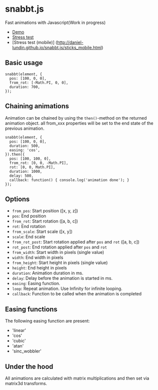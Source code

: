 snabbt.js
========
Fast animations with Javascript(Work in progress)

- [Demo](http://daniel-lundin.github.io/snabbt.js/)
- [Stress test](http://daniel-lundin.github.io/snabbt.js/sticks.html)
- [Stress test (mobile)] (http://daniel-lundin.github.io/snabbt.js/sticks_mobile.html)

Basic usage
-----------
	snabbt(element, {
	  pos: [100, 0, 0],
	  from_rot: [-Math.PI, 0, 0],
	  duration: 700,
	});


Chaining animations
-------------------
Animation can be chained by using the `then()`-method on the returned animation object. all from_xxx properties will be set to the end state of the previous animation.

	snabbt(element, {
	  pos: [100, 0, 0],
	  duration: 500,
	  easing: 'cos',
	}).then({
	  pos: [100, 100, 0],
	  from_rot: [0, 0, -Math.PI],
	  rot: [0, 0, Math.PI],
	  duration: 1000,
	  delay: 500,
	  callback: function() { console.log('animation done'); }
	});


Options
-------

- `from_pos`: Start position ([x, y, z])
- `pos`: End position
- `from_rot`: Start rotation ([a, b, c])
- `rot`: End rotation
- `from_scale`: Start scale ([x, y])
- `scale`: End scale
- `from_rot_post`: Start rotation applied after `pos` and `rot` ([a, b, c])
- `rot_post`: End rotation applied after `pos` and `rot`
- `from_width`: Start width in pixels (single value)
- `width`: End width in pixels
- `from_height`: Start height in pixels (single value)
- `height`: End height in pixels
- `duration`: Animation duration in ms.
- `delay`: Delay before the animation is started in ms.
- `easing`: Easing function.
- `loop`: Repeat animation. Use Infinity for infinite looping.
- `callback`: Function to be called when the animation is completed


Easing functions
----------------
The following easing function are present:

 - 'linear'
 - 'cos'
 - 'cubic'
 - 'atan'
 - 'sinc_wobbler'

Under the hood
--------------
All animations are calculated with matrix multiplications and then set via matrix3d transforms.
